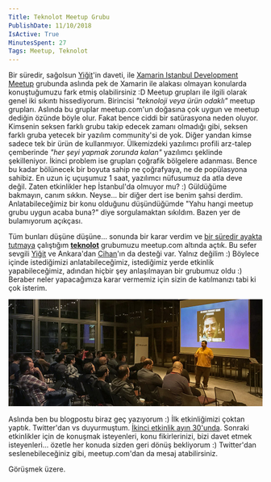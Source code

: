 ```yaml
---
Title: Teknolot Meetup Grubu
PublishDate: 11/10/2018
IsActive: True
MinutesSpent: 27
Tags: Meetup, Teknolot
---
```


Bir süredir, sağolsun [Yiğit](https://twitter.com/ozaksuty)'in daveti, ile [Xamarin Istanbul Development Meetup](https://www.meetup.com/Xamarin-Istanbul-Development-Meetup/) grubunda aslında pek de Xamarin ile alakası olmayan konularda konuştuğumuzu fark etmiş olabilirsiniz :D Meetup grupları ile ilgili olarak genel iki sıkıntı hissediyorum. Birincisi *"teknoloji veya ürün odaklı"* meetup grupları. Aslında bu gruplar meetup.com'un doğasına çok uygun ve meetup dediğin özünde böyle olur. Fakat bence ciddi bir satürasyona neden oluyor. Kimsenin seksen farklı grubu takip edecek zamanı olmadığı gibi, seksen farklı gruba yetecek bir yazılım community'si de yok. Diğer yandan kimse sadece tek bir ürün de kullanmıyor. Ülkemizdeki yazılımcı profili arz-talep çemberinde *"her şeyi yapmak zorunda kalan"* yazılımcı şeklinde şekilleniyor. İkinci problem ise grupları çoğrafik bölgelere adanması. Bence bu kadar bölünecek bir boyuta sahip ne çoğrafyaya, ne de popülasyona sahibiz. En uzun iç uçuşumuz 1 saat, yazılımcı nüfusumuz da atla deve değil. Zaten etkinlikler hep İstanbul'da olmuyor mu? :) Güldüğüme bakmayın, canım sıkkın. Neyse... bir diğer dert ise benim şahsi derdim. Anlatabileceğimiz bir konu olduğunu düşündüğümde "Yahu hangi meetup grubu uygun acaba buna?" diye sorgulamaktan sıkıldım. Bazen yer de bulamıyorum açıkçası. 

Tüm bunları düşüne düşüne... sonunda bir karar verdim ve [bir süredir ayakta tutmaya](http://daron.yondem.com/teknolottv_darontv_ve_azureshowcom) çalıştığım [**teknolot**](https://www.meetup.com/Teknolot/) grubumuzu meetup.com altında açtık. Bu sefer sevgili [Yiğit](https://twitter.com/ozaksuty) ve Ankara'dan [Cihan](https://twitter.com/cihanyakar)'ın da desteği var. Yalnız değilim :) Böylece içinde istediğimizi anlatabileceğimiz, istediğimiz yerde etkinlik yapabileceğimiz, adından hiçbir şey anlaşılmayan bir grubumuz oldu :) Beraber neler yapacağımıza karar vermemiz için sizin de katılmanızı tabi ki çok isterim. 

![](media/Teknolot-Meetup-Group/azure-devops-teknolot-meetup.jpg)

Aslında ben bu blogpostu biraz geç yazıyorum :) İlk etkinliğimizi çoktan yaptık. Twitter'dan vs duyurmuştum. [İkinci etkinlik ayın 30'unda](https://www.meetup.com/Teknolot/events/255230251/). Sonraki etkinlikler için de konuşmak isteyenleri, konu fikirlerinizi, bizi davet etmek isteyenleri... özetle her konuda sizden geri dönüş bekliyorum :) Twitter'dan seslenebileceğiniz gibi, meetup.com'dan da mesaj atabilirsiniz. 

Görüşmek üzere.
